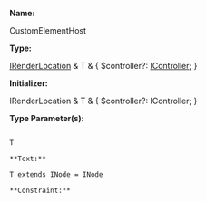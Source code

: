 **Name:**

CustomElementHost

**Type:**

[IRenderLocation](https://gitbook-18.gitbook.io/au//runtime/dom/interfaces/irenderlocation)<T> & T & {
$controller?: [IController](https://gitbook-18.gitbook.io/au//runtime/lifecycle/interfaces/icontroller)<T>;
}

**Initializer:**

IRenderLocation<T> & T & {
$controller?: IController<T>;
}

**Type Parameter(s):**

```**Name:**

T

**Text:**

T extends INode = INode

**Constraint:**

```

